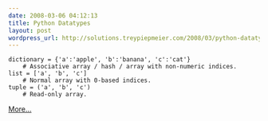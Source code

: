 ```yaml
---
date: 2008-03-06 04:12:13
title: Python Datatypes
layout: post
wordpress_url: http://solutions.treypiepmeier.com/2008/03/python-datatypes/
---
```

	dictionary = {'a':'apple', 'b':'banana', 'c':'cat'}
		# Associative array / hash / array with non-numeric indices.
	list = ['a', 'b', 'c']
	    # Normal array with 0-based indices.
	tuple = ('a', 'b', 'c')
	    # Read-only array.

[More&hellip;](http://www.diveintopython.org/native_data_types/index.html)
